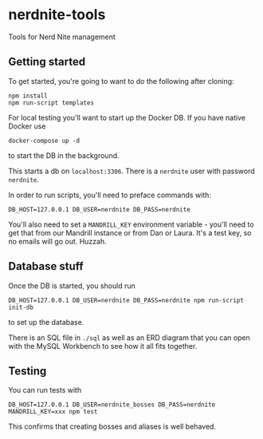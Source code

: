 # nerdnite-tools

Tools for Nerd Nite management

## Getting started
To get started, you're going to want to do the following after cloning:

```
npm install
npm run-script templates
```

For local testing you'll want to start up the Docker DB. If you have native Docker use

```
docker-compose up -d
```

to start the DB in the background.

This starts a db on `localhost:3306`. There is a `nerdnite` user with password `nerdnite`.

In order to run scripts, you'll need to preface commands with:


```
DB_HOST=127.0.0.1 DB_USER=nerdnite DB_PASS=nerdnite
```

You'll also need to set a `MANDRILL_KEY` environment variable - you'll need to get that from our Mandrill instance
or from Dan or Laura. It's a test key, so no emails will go out. Huzzah.

## Database stuff
Once the DB is started, you should run

```
DB_HOST=127.0.0.1 DB_USER=nerdnite DB_PASS=nerdnite npm run-script init-db
```

to set up the database.

There is an SQL file in `./sql` as well as an ERD diagram that you can open with the MySQL Workbench
to see how it all fits together.

## Testing

You can run tests with

```
DB_HOST=127.0.0.1 DB_USER=nerdnite_bosses DB_PASS=nerdnite MANDRILL_KEY=xxx npm test
```

This confirms that creating bosses and aliases is well behaved.

